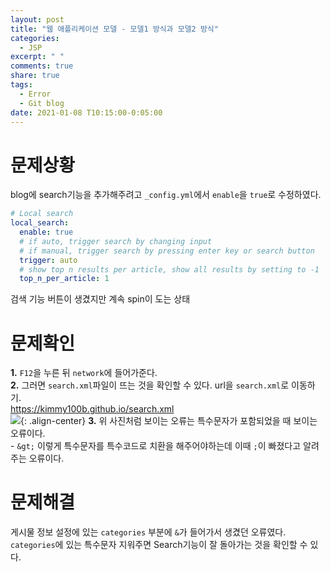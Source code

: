 ```yaml
---
layout: post
title: "웹 애플리케이션 모델 - 모델1 방식과 모델2 방식"
categories:
  - JSP
excerpt: " "
comments: true
share: true
tags:
  - Error
  - Git blog
date: 2021-01-08 T10:15:00-0:05:00
---
```


# 문제상황

blog에 search기능을 추가해주려고 `_config.yml`에서 `enable`을 `true`로 수정하였다.

```yml
# Local search
local_search:
  enable: true
  # if auto, trigger search by changing input
  # if manual, trigger search by pressing enter key or search button
  trigger: auto
  # show top n results per article, show all results by setting to -1
  top_n_per_article: 1
```

검색 기능 버튼이 생겼지만 계속 spin이 도는 상태

# 문제확인

**1.** `F12`을 누른 뒤 `network`에 들어가준다.<br>
**2.** 그러면 `search.xml`파일이 뜨는 것을 확인할 수 있다. url을 `search.xml`로 이동하기.<br>
<https://kimmy100b.github.io/search.xml><br>
![](https://kimmy100b.github.io/assets/images/error/git/20210107-1-1.png){: .align-center}
**3.** 위 사진처럼 보이는 오류는 특수문자가 포함되었을 때 보이는 오류이다.<br>- `&gt;` 이렇게 특수문자를 특수코드로 치환을 해주어야하는데 이때 `;`이 빠졌다고 알려주는 오류이다.

# 문제해결

게시물 정보 설정에 있는 `categories` 부분에 `&`가 들어가서 생겼던 오류였다. <br>
`categories`에 있는 특수문자 지워주면 Search기능이 잘 돌아가는 것을 확인할 수 있다.
